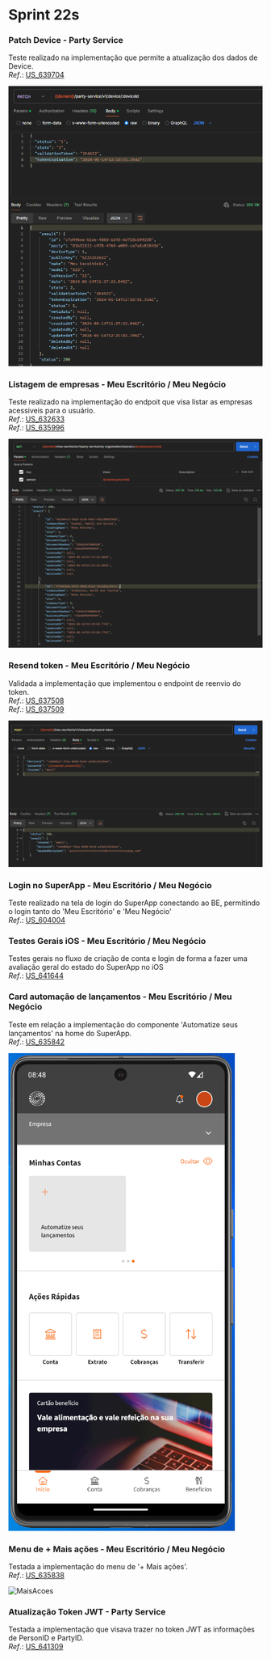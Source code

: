 # Sprint 22s

### Patch Device - Party Service
Teste realizado na implementação que permite a atualização dos dados de Device.</br>
*Ref*.: [US_639704](https://dev.azure.com/tr-ggo/TR%20Fintech/_workitems/edit/639704)

![PatchDevice](./arquivos/Screenshot_51.png)

### Listagem de empresas - Meu Escritório / Meu Negócio
Teste realizado na implementação do endpoit que visa listar as empresas acessiveis para o usuário.</br>
*Ref*.: [US_632633](https://dev.azure.com/tr-ggo/TR%20Fintech/_workitems/edit/632633)</br>
*Ref*.: [US_635996](https://dev.azure.com/tr-ggo/TR%20Fintech/_workitems/edit/635996)

![ListOrganization](./arquivos/Screenshot_74(1).png)

### Resend token - Meu Escritório / Meu Negócio
Validada a implementação que implementou o endpoint de reenvio do token.</br>
*Ref*.: [US_637508](https://dev.azure.com/tr-ggo/TR%20Fintech/_workitems/edit/637508)</br>
*Ref*.: [US_637509](https://dev.azure.com/tr-ggo/TR%20Fintech/_workitems/edit/637509)

![ResendToken](./arquivos/Screenshot_63(1).png)

### Login no SuperApp - Meu Escritório / Meu Negócio
Teste realizado na tela de login do SuperApp conectando ao BE, permitindo o login tanto do 'Meu Escritório' e 'Meu Negócio'</br>
*Ref*.: [US_604004](https://dev.azure.com/tr-ggo/TR%20Fintech/_workitems/edit/604004)

### Testes Gerais iOS - Meu Escritório / Meu Negócio
Testes gerais no fluxo de criação de conta e login de forma a fazer uma avaliação geral do estado do SuperApp no iOS</br>
*Ref*.: [US_641644](https://dev.azure.com/tr-ggo/TR%20Fintech/_workitems/edit/641644)

### Card automação de lançamentos - Meu Escritório / Meu Negócio
Teste em relação a implementação do componente 'Automatize seus lançamentos' na home do SuperApp.</br>
*Ref*.: [US_635842](https://dev.azure.com/tr-ggo/TR%20Fintech/_workitems/edit/635842)

![AutomatizeLancamentos](./arquivos/Screenshot_109.png)

### Menu de + Mais ações - Meu Escritório / Meu Negócio
Testada a implementação do menu de '+ Mais ações'.</br>
*Ref*.: [US_635838](https://dev.azure.com/tr-ggo/TR%20Fintech/_workitems/edit/635838)

![MaisAcoes](./arquivos/maisacoes.gif)

### Atualização Token JWT - Party Service
Testada a implementação que visava trazer no token JWT as informações de PersonID e PartyID.</br>
*Ref*.: [US_641309](https://dev.azure.com/tr-ggo/TR%20Fintech/_workitems/edit/641309)
